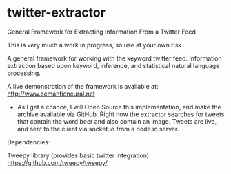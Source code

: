 twitter-extractor
=================

General Framework for Extracting Information From a Twitter Feed


This is very much a work in progress, so use at your own risk.


A general framework for working with the keyword twitter feed.  Information extraction based upon keyword, inference, and statistical natural language processing.

A live demonstration of the framework is available at: http://www.semanticneural.net
- As I get a chance, I will Open Source this implementation, and make the archive available via GitHub.  Right now the extractor searches for tweets that contain the word beer and also contain an image.  Tweets are live, and sent to the client via socket.io from a node.io server.


Dependencies:

Tweepy library (provides basic twitter integration) https://github.com/tweepy/tweepy/